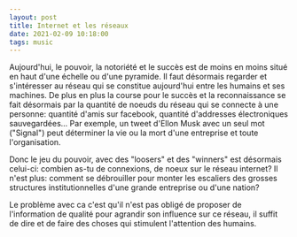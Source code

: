 ```yaml
---
layout: post
title: Internet et les réseaux
date: 2021-02-09 10:18:00
tags: music
---
```


Aujourd'hui, le pouvoir, la notoriété et le succès est de moins en moins situé en haut d'une échelle ou d'une pyramide. Il faut désormais regarder et s'intéresser au réseau qui se constitue aujourd'hui entre les humains et ses machines. De plus en plus la course pour le succès et la reconnaissance se fait désormais par la quantité de noeuds du réseau qui se connecte à une personne: quantité d'amis sur facebook, quantité d'addresses électroniques sauvegardées... Par exemple, un tweet d'Ellon Musk avec un seul mot ("Signal") peut déterminer la vie ou la mort d'une entreprise et toute l'organisation. 

Donc le jeu du pouvoir, avec des "loosers" et des "winners" est désormais celui-ci: combien as-tu de connexions, de noeux sur le réseau internet? Il n'est plus: comment se débrouiller pour monter les escaliers des grosses structures institutionnelles d'une grande entreprise ou d'une nation?

Le problème avec ca c'est qu'il n'est pas obligé de proposer de l'information de qualité pour agrandir son influence sur ce réseau, il suffit de dire et de faire des choses qui stimulent l'attention des humains.